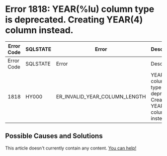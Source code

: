 
# Error 1818: YEAR(%lu) column type is deprecated. Creating YEAR(4) column instead.


| Error Code | SQLSTATE | Error | Description |
| --- | --- | --- | --- |
| Error Code | SQLSTATE | Error | Description |
| 1818 | HY000 | ER_INVALID_YEAR_COLUMN_LENGTH | YEAR(%lu) column type is deprecated. Creating YEAR(4) column instead. |




## Possible Causes and Solutions


This article doesn't currently contain any content. [You can help!](/kb/en/writing-and-editing-knowledge-base-articles/)

